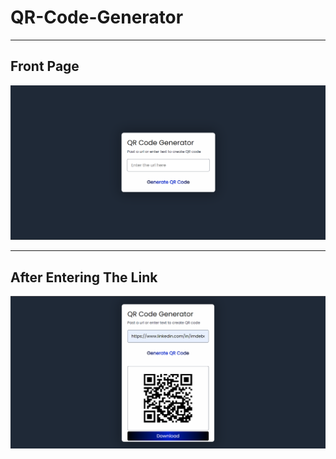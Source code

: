 # QR-Code-Generator
<hr>
<h2> Front Page </h2>

![Front page image](https://github.com/imdebamrita/QR-Code-Generator/blob/imdebamrita-readme/ScreenShorts/Screenshot_20230115_014420.png?raw=true)

<hr>
<h2> After Entering The Link </h2>

![Page image generates the QR code](https://raw.githubusercontent.com/imdebamrita/QR-Code-Generator/imdebamrita-readme/ScreenShorts/Screenshot_20230115_014541.png)


